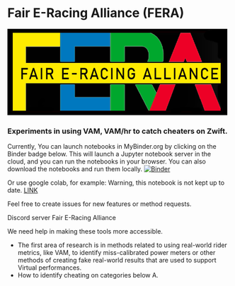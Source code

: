 # Fair E-Racing Alliance (FERA)

![FERA](images/fera.png?raw=true "FERA logo")
### Experiments in using VAM, VAM/hr to catch cheaters on Zwift.

Currently, You can launch notebooks in MyBinder.org by clicking on the Binder badge below. This will launch a Jupyter notebook server in the cloud, and you can run the notebooks in your browser. You can also download the notebooks and run them locally.
[![Binder](https://mybinder.org/badge_logo.svg)](https://mybinder.org/v2/gh/vincentdavis/VAM_WAM_cheaters/main)


Or use google colab, for example: Warning, this notebook is not kept up to date.
[LINK](https://colab.research.google.com/drive/1MKAWzPKxVzEcdD_gd6RdBa9zGB-2PR6C)


Feel free to create issues for new features or method requests.

Discord server Fair E-Racing Alliance

We need help in making these tools more accessible.

- The first area of research is in methods related to using real-world rider metrics, like VAM, to identify miss-calibrated power meters or other methods of creating fake real-world results that are used to support Virtual performances.
- How to identify cheating on categories below A.
